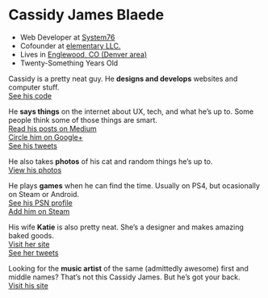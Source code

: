 # Cassidy James Blaede

<ul class="fa-ul">
    <li><i class="fa-li fa fa-briefcase"></i>Web Developer at <a href="https://system76.com/">System76</a></li>
    <li><i class="fa-li fa fa-heart"></i>Cofounder at <a href="https://elementary.io/">elementary LLC.</a></li>
    <li><i class="fa-li fa fa-map-marker"></i>Lives in <a href="https://www.google.com/maps/place/Englewood,+CO/@39.6888341,-104.9838867,12z/data=!4m2!3m1!1s0x876c807a9da33fb7:0x6620ef5f5fcfffc5">Englewood, CO (Denver area)</a></li>
    <li><i class="fa-li fa fa-birthday-cake"></i><span id="age">Twenty-Something</span> Years Old</li>
</ul>
<p>Cassidy is a pretty neat guy. He <strong>designs and develops</strong> websites and computer stuff.
<br/><a href="https://github.com/cassidyjames" class="read-more github"><i class="fa fa-fw fa-github"></i>See his code</a>
</p>

<p>He <strong>says things</strong> on the internet about UX, tech, and what he&rsquo;s up to. Some people think some of those things are smart.
<br/><a href="https://medium.com/@cassidyjames" class="read-more medium"><i class="fa fa-fw fa-medium"></i>Read his posts on Medium</a>
<br/><a href="https://plus.google.com/+CassidyJames" class="read-more google-plus"><i class="fa fa-fw fa-google-plus"></i>Circle him on Google+</a>
<br/><a href="https://twitter.com/CassidyJames" class="read-more twitter"><i class="fa fa-fw fa-twitter"></i>See his tweets</a>
</p>

<p>He also takes <strong>photos</strong> of his cat and random things he&rsquo;s up to.
<br/><a href="https://instagram.com/cassidy.james.blaede" class="read-more instagram"><i class="fa fa-fw fa-instagram"></i>View his photos</a>
</p>

<p>He plays <strong>games</strong> when he can find the time. Usually on PS4, but ocasionally on Steam or Android.
<br/><a href="http://psnprofiles.com/blaede22" class="read-more psn"><i class="fa fa-fw fa-trophy"></i>See his PSN profile</a>
<br/><a href="http://steamcommunity.com/id/cassidyjames/" class="read-more steam"><i class="fa fa-fw fa-steam-square"></i>Add him on Steam</a>
</p>

<p>His wife <strong>Katie</strong> is also pretty neat. She&rsquo;s a designer and makes amazing baked goods.
<br/><a href="http://katiemkblaede.com" class="read-more"><i class="fa fa-fw fa-globe"></i>Visit her site</a>
<br/><a href="https://twitter.com/katiemkblaede" class="read-more twitter"><i class="fa fa-fw fa-twitter"></i>See her tweets</a>
</p>

<p>Looking for the <strong>music artist</strong> of the same (admittedly awesome) first and middle names? That&rsquo;s not this Cassidy James. But he&rsquo;s got your back.
<br/><a href="http://cvssidyjvmes.com/index.html" class="read-more"><i class="fa fa-fw fa-music"></i>Visit his site</a>
</p>
